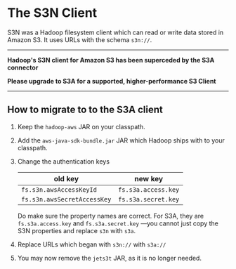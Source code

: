 <!---
  Licensed under the Apache License, Version 2.0 (the "License");
  you may not use this file except in compliance with the License.
  You may obtain a copy of the License at

   http://www.apache.org/licenses/LICENSE-2.0

  Unless required by applicable law or agreed to in writing, software
  distributed under the License is distributed on an "AS IS" BASIS,
  WITHOUT WARRANTIES OR CONDITIONS OF ANY KIND, either express or implied.
  See the License for the specific language governing permissions and
  limitations under the License. See accompanying LICENSE file.
-->

# The S3N Client

<!-- MACRO{toc|fromDepth=0|toDepth=5} -->

S3N was a Hadoop filesystem client which can read or write data stored
in Amazon S3. It uses URLs with the schema `s3n://`.

- - -

**Hadoop's S3N client for Amazon S3 has been superceded by
the S3A connector**

**Please upgrade to S3A for a supported, higher-performance S3 Client**

- - -


## <a name="migrating"></a> How to migrate to to the S3A client

1. Keep the `hadoop-aws` JAR on your classpath.

1. Add the `aws-java-sdk-bundle.jar` JAR which Hadoop ships
with to your classpath.

1. Change the authentication keys

    | old key | new key |
    |---------|---------|
    | `fs.s3n.awsAccessKeyId` | `fs.s3a.access.key` |
    | `fs.s3n.awsSecretAccessKey` | `fs.s3a.secret.key` |

    Do make sure the property names are correct. For S3A, they are
    `fs.s3a.access.key` and `fs.s3a.secret.key` —you cannot just copy the S3N
    properties and replace `s3n` with `s3a`.

1. Replace URLs which began with `s3n://` with `s3a://`

1. You may now remove the `jets3t` JAR, as it is no longer needed.
